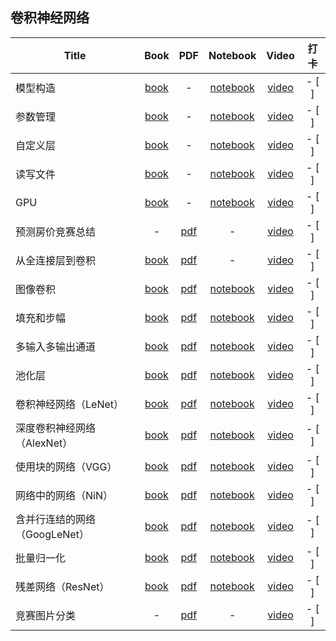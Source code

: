 ## 卷积神经网络
| Title | Book | PDF | Notebook | Video | 打卡 |
| --- | :---: | :---: | :---: | :---: | :---: |
| 模型构造 | [book](https://zh-v2.d2l.ai/chapter_deep-learning-computation/model-construction.html) |- |[notebook](https://courses.d2l.ai/zh-v2/assets/notebooks/chapter_deep-learning-computation/model-construction.slides.html) |[video](https://www.bilibili.com/video/BV1AK4y1P7vs) | - [ ] |
| 参数管理 | [book](https://zh-v2.d2l.ai/chapter_deep-learning-computation/parameters.html) |- |[notebook](https://courses.d2l.ai/zh-v2/assets/notebooks/chapter_deep-learning-computation/parameters.slides.html) |[video](https://www.bilibili.com/video/BV1AK4y1P7vs?p=2) | - [ ] |
| 自定义层 | [book](https://zh-v2.d2l.ai/chapter_deep-learning-computation/custom-layer.html) |- |[notebook](https://courses.d2l.ai/zh-v2/assets/notebooks/chapter_deep-learning-computation/custom-layer.slides.html) |[video](https://www.bilibili.com/video/BV1AK4y1P7vs?p=3) | - [ ] |
| 读写文件 | [book](https://zh-v2.d2l.ai/chapter_deep-learning-computation/read-write.html) |- |[notebook](https://courses.d2l.ai/zh-v2/assets/notebooks/chapter_deep-learning-computation/read-write.slides.html) |[video](https://www.bilibili.com/video/BV1AK4y1P7vs?p=4) | - [ ] |
| GPU | [book](https://zh-v2.d2l.ai/chapter_deep-learning-computation/use-gpu.html) |- |[notebook](https://courses.d2l.ai/zh-v2/assets/notebooks/chapter_deep-learning-computation/use-gpu.slides.html) |[video](https://www.bilibili.com/video/BV1z5411c7C1) | - [ ] |
| 预测房价竞赛总结 | - |[pdf](https://courses.d2l.ai/zh-v2/assets/pdfs/part-1_1.pdf) |- |[video](https://www.bilibili.com/video/BV15Q4y1o7vc) | - [ ] |
| 从全连接层到卷积 | [book](https://zh-v2.d2l.ai/chapter_convolutional-neural-networks/why-conv.html) |[pdf](https://courses.d2l.ai/zh-v2/assets/pdfs/part-1_2.pdf) |- |[video](https://www.bilibili.com/video/BV1L64y1m7Nh) | - [ ] |
| 图像卷积 | [book](https://zh-v2.d2l.ai/chapter_convolutional-neural-networks/conv-layer.html) |[pdf](https://courses.d2l.ai/zh-v2/assets/pdfs/part-1_3.pdf) |[notebook](https://courses.d2l.ai/zh-v2/assets/notebooks/chapter_convolutional-neural-networks/conv-layer.slides.html) |[video](https://www.bilibili.com/video/BV1L64y1m7Nh?p=2) | - [ ] |
| 填充和步幅 | [book](https://zh-v2.d2l.ai/chapter_convolutional-neural-networks/padding-and-strides.html) |[pdf](https://courses.d2l.ai/zh-v2/assets/pdfs/part-1_4.pdf) |[notebook](https://courses.d2l.ai/zh-v2/assets/notebooks/chapter_convolutional-neural-networks/padding-and-strides.slides.html) |[video](https://www.bilibili.com/video/BV1Th411U7UN) | - [ ] |
| 多输入多输出通道 | [book](https://zh-v2.d2l.ai/chapter_convolutional-neural-networks/channels.html) |[pdf](https://courses.d2l.ai/zh-v2/assets/pdfs/part-1_5.pdf) |[notebook](https://courses.d2l.ai/zh-v2/assets/notebooks/chapter_convolutional-neural-networks/channels.slides.html) |[video](https://www.bilibili.com/video/BV1MB4y1F7of) | - [ ] |
| 池化层 | [book](https://zh-v2.d2l.ai/chapter_convolutional-neural-networks/pooling.html) |[pdf](https://courses.d2l.ai/zh-v2/assets/pdfs/part-1_6.pdf) |[notebook](https://courses.d2l.ai/zh-v2/assets/notebooks/chapter_convolutional-neural-networks/pooling.slides.html) |[video](https://www.bilibili.com/video/BV1EV411j7nX) | - [ ] |
| 卷积神经网络（LeNet） | [book](https://zh-v2.d2l.ai/chapter_convolutional-neural-networks/lenet.html) |[pdf](https://courses.d2l.ai/zh-v2/assets/pdfs/part-1_7.pdf) |[notebook](https://courses.d2l.ai/zh-v2/assets/notebooks/chapter_convolutional-neural-networks/lenet.slides.html) |[video](https://www.bilibili.com/video/BV1t44y1r7ct/) | - [ ] |
| 深度卷积神经网络（AlexNet） | [book](https://zh-v2.d2l.ai/chapter_convolutional-modern/alexnet.html) |[pdf](https://courses.d2l.ai/zh-v2/assets/pdfs/part-1_8.pdf) |[notebook](https://courses.d2l.ai/zh-v2/assets/notebooks/chapter_convolutional-modern/alexnet.slides.html) |[video](https://www.bilibili.com/video/BV1h54y1L7oe/) | - [ ] |
| 使用块的网络（VGG） | [book](https://zh-v2.d2l.ai/chapter_convolutional-modern/vgg.html) |[pdf](https://courses.d2l.ai/zh-v2/assets/pdfs/part-1_9.pdf) |[notebook](https://courses.d2l.ai/zh-v2/assets/notebooks/chapter_convolutional-modern/vgg.slides.html) |[video](https://www.bilibili.com/video/BV1Ao4y117Pd/) | - [ ] |
| 网络中的网络（NiN） | [book](https://zh-v2.d2l.ai/chapter_convolutional-modern/nin.html) |[pdf](https://courses.d2l.ai/zh-v2/assets/pdfs/part-1_10.pdf) |[notebook](https://courses.d2l.ai/zh-v2/assets/notebooks/chapter_convolutional-modern/nin.slides.html) |[video](https://www.bilibili.com/video/BV1Uv411G71b/) | - [ ] |
| 含并行连结的网络（GoogLeNet） | [book](https://zh-v2.d2l.ai/chapter_convolutional-modern/googlenet.html) |[pdf](https://courses.d2l.ai/zh-v2/assets/pdfs/part-1_11.pdf) |[notebook](https://courses.d2l.ai/zh-v2/assets/notebooks/chapter_convolutional-modern/googlenet.slides.html) |[video](https://www.bilibili.com/video/BV1b5411g7Xo/) | - [ ] |
| 批量归一化 | [book](https://zh-v2.d2l.ai/chapter_convolutional-modern/batch-norm.html) |[pdf](https://courses.d2l.ai/zh-v2/assets/pdfs/part-1_12.pdf) |[notebook](https://courses.d2l.ai/zh-v2/assets/notebooks/chapter_convolutional-modern/batch-norm.slides.html) |[video](https://www.bilibili.com/video/BV1X44y1r77r/) | - [ ] |
| 残差网络（ResNet） | [book](https://zh-v2.d2l.ai/chapter_convolutional-modern/resnet.html) |[pdf](https://courses.d2l.ai/zh-v2/assets/pdfs/part-1_13.pdf) |[notebook](https://courses.d2l.ai/zh-v2/assets/notebooks/chapter_convolutional-modern/resnet.slides.html) |[video](https://www.bilibili.com/video/BV1bV41177ap/) | - [ ] |
| 竞赛图片分类 | - |[pdf](https://courses.d2l.ai/zh-v2/assets/pdfs/part-1_14.pdf) |- |[video](https://www.bilibili.com/video/BV1z64y1o7iz/) | - [ ] |
